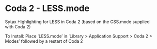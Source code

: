 Coda 2 - LESS.mode
==================

Sytax Highlighting for LESS in Coda 2 (based on the CSS.mode supplied with Coda 2)

To Install: Place ‘LESS.mode’ in ‘Library > Application Support > Coda 2 > Modes’ followed by a restart of Coda 2